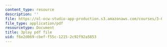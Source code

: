 ```yaml
---
content_type: resource
description: ''
file: https://ol-ocw-studio-app-production.s3.amazonaws.com/courses/3-054-cellular-solids-structure-properties-and-applications-spring-2015/f6e2d069cbeff55c12152c92f92a5853_4zpQwirFsbk.pdf
file_type: application/pdf
resourcetype: Document
title: 3play pdf file
uid: f6e2d069-cbef-f55c-1215-2c92f92a5853
---
```

